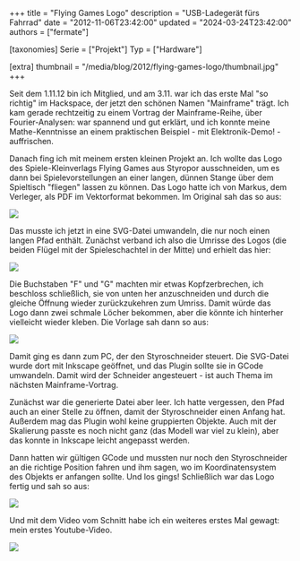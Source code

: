 +++
title = "Flying Games Logo"
description = "USB-Ladegerät fürs Fahrrad"
date = "2012-11-06T23:42:00"
updated = "2024-03-24T23:42:00"
authors = ["fermate"]

[taxonomies]
Serie = ["Projekt"]
Typ = ["Hardware"]

[extra]
thumbnail = "/media/blog/2012/flying-games-logo/thumbnail.jpg"
+++

Seit dem 1.11.12 bin ich Mitglied, und am 3.11. war ich das erste Mal "so
richtig" im Hackspace, der jetzt den schönen Namen "Mainframe" trägt. Ich kam
gerade rechtzeitig zu einem Vortrag der Mainframe-Reihe, über Fourier-Analysen:
war spannend und gut erklärt, und ich konnte meine Mathe-Kenntnisse an einem
praktischen Beispiel - mit Elektronik-Demo! - auffrischen.

Danach fing ich mit meinem ersten kleinen Projekt an. Ich wollte das Logo des
Spiele-Kleinverlags Flying Games aus Styropor ausschneiden, um es dann bei
Spielevorstellungen an einer langen, dünnen Stange über dem Spieltisch
"fliegen" lassen zu können. Das Logo hatte ich von Markus, dem Verleger, als
PDF im Vektorformat bekommen. Im Original sah das so aus:

![](/media/blog/2012/flying-games-logo/0000.jpg)

Das musste ich jetzt in eine SVG-Datei umwandeln, die nur noch einen langen
Pfad enthält. Zunächst verband ich also die Umrisse des Logos (die beiden
Flügel mit der Spieleschachtel in der Mitte) und erhielt das hier:

![](/media/blog/2012/flying-games-logo/0001.jpg)

Die Buchstaben "F" und "G" machten mir etwas Kopfzerbrechen, ich beschloss
schließlich, sie von unten her anzuschneiden und durch die gleiche Öffnung
wieder zurückzukehren zum Umriss. Damit würde das Logo dann zwei schmale Löcher
bekommen, aber die könnte ich hinterher vielleicht wieder kleben. Die Vorlage
sah dann so aus:

![](/media/blog/2012/flying-games-logo/0002.jpg)

Damit ging es dann zum PC, der den Styroschneider steuert. Die SVG-Datei wurde
dort mit Inkscape geöffnet, und das Plugin sollte sie in GCode umwandeln. Damit
wird der Schneider angesteuert - ist auch Thema im nächsten Mainframe-Vortrag.

Zunächst war die generierte Datei aber leer. Ich hatte vergessen, den Pfad auch an einer Stelle zu öffnen, damit der
Styroschneider einen Anfang hat. Außerdem mag das Plugin wohl keine gruppierten Objekte. Auch mit der Skalierung passte
es noch nicht ganz (das Modell war viel zu klein), aber das konnte in Inkscape leicht angepasst werden.

Dann hatten wir gültigen GCode und mussten nur noch den Styroschneider an die richtige Position fahren und ihm sagen, wo
im Koordinatensystem des Objekts er anfangen sollte. Und los gings! Schließlich war das Logo fertig und sah so aus:

![](/media/blog/2012/flying-games-logo/0003.jpg)

Und mit dem Video vom Schnitt habe ich ein weiteres erstes Mal gewagt: mein erstes Youtube-Video.

![](https://www.youtube.com/watch?v=huOZjmjd00w)
